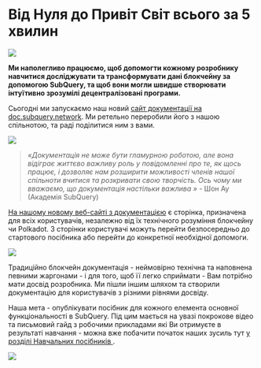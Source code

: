 # Від Нуля до Привіт Світ всього за 5 хвилин

![](https://miro.medium.com/max/1400/1*g51P_PPoseNqEfCBgvpXXA.png)

**Ми наполегливо працюємо, щоб допомогти кожному розробнику навчитися досліджувати та трансформувати дані блокчейну за допомогою SubQuery, та щоб вони могли швидше створювати інтуїтивно зрозумілі децентралізовані програми.**

Сьогодні ми запускаємо наш новий [сайт документації на doc.subquery.network](https://doc.subquery.network/). Ми ретельно переробили його з нашою спільнотою, та раді поділитися ним з вами.

![](https://miro.medium.com/max/1200/1*snyFSjyQ9q116bmIcaVfsQ.gif)

> _«Документація не може бути гламурною роботою, але вона відіграє життєво важливу роль у повідомленні про те, як щось працює, і дозволяє нам розширити можливості членів нашої спільноти вчитися та розкривати свою творчість. Ось чому ми вважаємо, що документація настільки важлива »_ - Шон Ау (Академія SubQuery)

[На нашому новому веб-сайті з документацією](https://doc.subquery.network/) є сторінка, призначена для всіх користувачів, незалежно від їх технічного розуміння блокчейну чи Polkadot. З сторінки користувачі можуть перейти безпосередньо до стартового посібника або перейти до конкретної необхідної допомоги.

![](https://miro.medium.com/max/1400/1*obZau98aya3Ohtc43DAuEw.png)

Традиційно блокчейн документація - неймовірно технічна та наповнена певними жаргонами - і для того, щоб її легко сприймати - Вам потрібно мати досвід розробника. Ми пішли іншим шляхом та створили документацію для користувачів з різними рівнями досвіду.

Наша мета - опублікувати посібник для кожного елемента основної функціональності в SubQuery. Під цим мається на увазі покрокове відео та письмовий гайд з робочими прикладами які Ви отримуєте в результаті навчання - можна вже побачити початок наших зусиль тут [у розділі Навчальних посібників ](https://doc.subquery.network/tutorials_examples/howto.html).

![](https://miro.medium.com/max/1200/1*nxy4aDTaQ0EMGudm0QW09g.gif)
